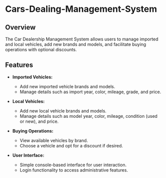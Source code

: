 # Cars-Dealing-Management-System

## Overview

The Car Dealership Management System allows users to manage imported and local vehicles, add new brands and models, and facilitate buying operations with optional discounts.

## Features

- **Imported Vehicles:**
  - Add new imported vehicle brands and models.
  - Manage details such as import year, color, mileage, grade, and price.
  
- **Local Vehicles:**
  - Add new local vehicle brands and models.
  - Manage details such as model year, color, mileage, condition (used or new), and price.

- **Buying Operations:**
  - View available vehicles by brand.
  - Choose a vehicle and opt for a discount if desired.

- **User Interface:**
  - Simple console-based interface for user interaction.
  - Login functionality to access administrative features.

